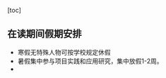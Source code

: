[toc]

## 在读期间假期安排
+ 寒假无特殊人物可按学校规定休假
+ 暑假集中参与项目实践和应用研究，集中放假1-2周。
+ 



































